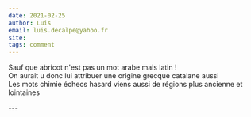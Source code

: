 ```yaml
---
date: 2021-02-25
author: Luis
email: luis.decalpe@yahoo.fr
site: 
tags: comment
---
```


<p>Sauf que abricot n'est pas un mot arabe mais latin !<br />
On aurait u donc lui attribuer une origine grecque catalane aussi<br />
Les mots chimie échecs hasard viens aussi de régions plus ancienne et lointaines</p>
---